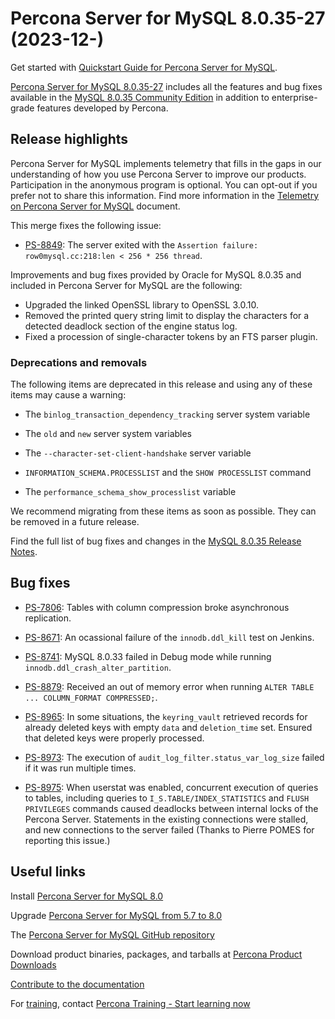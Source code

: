 # Percona Server for MySQL 8.0.35-27 (2023-12-)

Get started with [Quickstart Guide for Percona Server for MySQL](../quickstart-overview.md).

[Percona Server for MySQL 8.0.35-27](https://www.percona.com/software/mysql-database/percona-server) includes all the features and bug fixes available in the
[MySQL 8.0.35 Community Edition](https://dev.mysql.com/doc/relnotes/mysql/8.0/en/news-8-0-35.html) in addition to enterprise-grade features developed by Percona.

## Release highlights

Percona Server for MySQL implements telemetry that fills in the gaps in our understanding of how you use Percona Server to improve our products. Participation in the anonymous program is optional. You can opt-out if you prefer not to share this information. Find more information in the [Telemetry on Percona Server for MySQL](../telemetry.md) document.

This merge fixes the following issue:

* [PS-8849](https://jira.percona.com/browse/PS-8849): The server exited with the `Assertion failure: row0mysql.cc:218:len < 256 * 256 thread`.

Improvements and bug fixes provided by Oracle for MySQL 8.0.35 and included in Percona Server for MySQL are the following:

* Upgraded the linked OpenSSL library to OpenSSL 3.0.10.
* Removed the printed query string limit to display the characters for a detected deadlock section of the engine status log.
* Fixed a procession of single-character tokens by an FTS parser plugin.

### Deprecations and removals

The following items are deprecated in this release and using any of these items may cause a warning:

* The `binlog_transaction_dependency_tracking` server system variable

* The `old` and `new` server system variables

* The `--character-set-client-handshake` server variable

* `INFORMATION_SCHEMA.PROCESSLIST` and the `SHOW PROCESSLIST` command

* The `performance_schema_show_processlist` variable

We recommend migrating from these items as soon as possible. They can be removed in a future release.

Find the full list of bug fixes and changes in the [MySQL 8.0.35 Release Notes](https://dev.mysql.com/doc/relnotes/mysql/8.0/en/news-8-0-35.html).

## Bug fixes

* [PS-7806](https://jira.percona.com/browse/PS-7806): Tables with column compression broke asynchronous replication.

* [PS-8671](https://jira.percona.com/browse/PS-8671): An ocassional failure of the `innodb.ddl_kill` test on Jenkins.

* [PS-8741](https://jira.percona.com/browse/PS-8741): MySQL 8.0.33 failed in Debug mode while running `innodb.ddl_crash_alter_partition`.

* [PS-8879](https://jira.percona.com/browse/PS-8879): Received an out of memory error when running `ALTER TABLE ... COLUMN_FORMAT COMPRESSED;`.

* [PS-8965](https://jira.percona.com/browse/PS-8965): In some situations, the `keyring_vault` retrieved records for already deleted keys with empty `data` and `deletion_time` set. Ensured that deleted keys were properly processed.

* [PS-8973](https://jira.percona.com/browse/PS-8973): The execution of `audit_log_filter.status_var_log_size` failed if it was run multiple times.

* [PS-8975](https://jira.percona.com/browse/PS-8975): When userstat was enabled, concurrent execution of queries to tables, including queries to `I_S.TABLE/INDEX_STATISTICS` and `FLUSH PRIVILEGES` commands caused deadlocks between internal locks of the Percona Server. Statements in the existing connections were stalled, and new connections to the server failed (Thanks to Pierre POMES for reporting this issue.)

## Useful links

Install [Percona Server for MySQL 8.0](https://docs.percona.com/percona-server/8.0/installation.html)

Upgrade [Percona Server for MySQL from 5.7 to 8.0](https://docs.percona.com/percona-server/8.0/upgrading_guide.html)

The [Percona Server for MySQL GitHub repository](https://github.com/percona/percona-server)

Download product binaries, packages, and tarballs at [Percona Product Downloads](https://www.percona.com/downloads)

[Contribute to the documentation](https://github.com/percona/psmysql-docs/blob/8.0/contributing.md)

For [training](https://www.percona.com/training), contact [Percona Training - Start learning now](https://learn.percona.com/contact-me)
